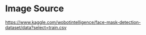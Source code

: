 # Image Source
https://www.kaggle.com/wobotintelligence/face-mask-detection-dataset/data?select=train.csv
